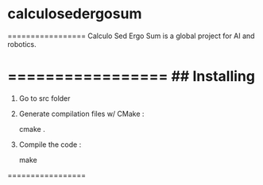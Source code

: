 # calculosedergosum
=================
Calculo Sed Ergo Sum is a global project for AI and robotics.

=================
## Installing
=================

1. Go to src folder

2. Generate compilation files w/ CMake :

    cmake .

3. Compile the code :

    make

=================
